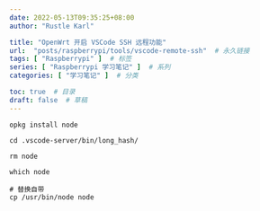 ```yaml
---
date: 2022-05-13T09:35:25+08:00
author: "Rustle Karl"

title: "OpenWrt 开启 VSCode SSH 远程功能"
url:  "posts/raspberrypi/tools/vscode-remote-ssh"  # 永久链接
tags: [ "Raspberrypi" ]  # 标签
series: [ "Raspberrypi 学习笔记" ]  # 系列
categories: [ "学习笔记" ]  # 分类

toc: true  # 目录
draft: false  # 草稿
---
```


```shell
opkg install node
```

```shell
cd .vscode-server/bin/long_hash/
```

```shell
rm node
```

```shell
which node

# 替换自带
cp /usr/bin/node node
```
